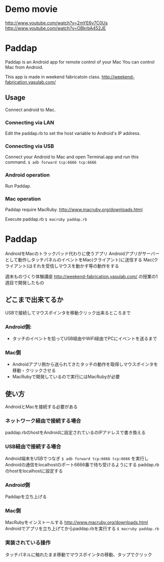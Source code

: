 # Demo movie
http://www.youtube.com/watch?v=2mYE6v7C0Us
http://www.youtube.com/watch?v=OBkrbA452JE

# Paddap
Paddap is an Android app for remote control of your Mac
You can control Mac from Android.

This app is made in weekend fabricatoin class.
http://weekend-fabrication.yasulab.com/

## Usage
Connect android to Mac.

### Connecting via LAN
Edit the paddap.rb to set the host variable to Android's IP address.

### Connecting via USB
Connect your Android to Mac and open Terminal.app and run this command.
`$ adb forward tcp:6666 tcp:6666`

### Android operation
Run Paddap.

### Mac operation
Paddap require MacRuby.
http://www.macruby.org/downloads.html

Execute paddap.rb
`$ macruby paddap.rb`

# Paddap
AndroidをMacのトラックパッド代わりに使うアプリ
Androidアプリがサーバーとして動作しタッチパネルのイベントをMac(クライアント)に送信する
Mac(クライアント)はそれを受信しマウスを動かす等の動作をする

週末ものづくり体験講座
http://weekend-fabrication.yasulab.com/
の授業の1週目で開発したもの

## どこまで出来てるか
USBで接続してマウスポインタを移動クリック出来るところまで

### Android側:
* タッチのイベントを拾ってUSB経由やWiFi経由でPCにイベントを送るまで

### Mac側
* Androidアプリ側から送られてきたタッチの動作を取得しマウスポインタを移動・クリックさせる
* MacRubyで開発しているので実行にはMacRubyが必要

## 使い方
AndroidとMacを接続する必要がある

### ネットワーク経由で接続する場合
paddap.rbのhostをAndroidに設定されているのIPアドレスで書き換える

### USB経由で接続する場合
Android端末をUSBでつなぎ
`$ adb forward tcp:6666 tcp:6666`
を実行しAndroidの通信をlocalhostのポート6666番で待ち受けるようにする
paddap.rbのhostをlocalhostに設定する

### Android側
Paddapを立ち上げる

### Mac側
MacRubyをインストールする
http://www.macruby.org/downloads.html
Androidでアプリを立ち上げてからpaddap.rbを実行する
`$ macruby paddap.rb`

### 実装されている操作
タッチパネルに触れたまま移動でマウスポインタの移動、タップでクリック
